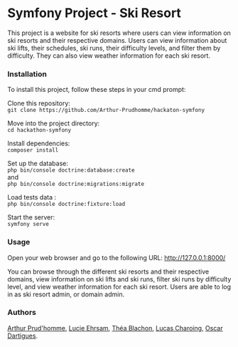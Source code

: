 # Symfony Project - Ski Resort 
This project is a website for ski resorts where users can view information on ski resorts and their respective domains. Users can view information about ski lifts, their schedules, ski runs, their difficulty levels, and filter them by difficulty. They can also view weather information for each ski resort.

### Installation
To install this project, follow these steps in your cmd prompt:  

Clone this repository:  
```git clone https://github.com/Arthur-Prudhomme/hackaton-symfony``` 

Move into the project directory:  
```cd hackathon-symfony```  

Install dependencies:  
```composer install```  

Set up the database:  
```php bin/console doctrine:database:create```  
and  
```php bin/console doctrine:migrations:migrate```  

Load tests data :  
```php bin/console doctrine:fixture:load```  

Start the server:   
```symfony serve```

### Usage
Open your web browser and go to the following URL: http://127.0.0.1:8000/

You can browse through the different ski resorts and their respective domains, view information on ski lifts and ski runs, filter ski runs by difficulty level, and view weather information for each ski resort.
Users are able to log in as ski resort admin, or domain admin. 

### Authors
[Arthur Prud'homme](https://github.com/Arthur-Prudhomme), [Lucie Ehrsam](https://github.com/Elicue), [Théa Blachon](https://github.com/EthraDev), [Lucas Charoing](https://github.com/lucaschrng), [Oscar Dartigues](https://github.com/Scarboule).